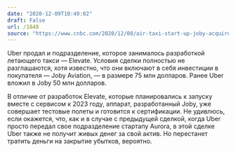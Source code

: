 ```yaml
---
date: "2020-12-09T10:40:02"
draft: False
url: /1848
source: "https://www.cnbc.com/2020/12/08/air-taxi-start-up-joby-acquires-uber-elevate-.html"
---
```


Uber продал и подразделение, которое занималось разработкой летающего такси — Elevate. Условия сделки полностью не разглашаются, хотя известно, что они включают в себя инвестиции в покупателя — Joby Aviation, — в размере 75 млн долларов. Ранее Uber вложил в Joby 50 млн долларов.

В отличие от разработок Elevate, которые планировались к запуску вместе с сервисом к 2023 году, аппарат, разработанный Joby, уже совершает тестовые полеты и готовится к сертификации. Не удивлюсь, если окажется, что, как и в случае с предыдущей сделкой, когда Uber просто передал свое подразделение стартапу Aurora, в этой сделке Uber также не получит живых денег за свой актив. Но перестанет тратить деньги на закрытие убытков, вероятно.
